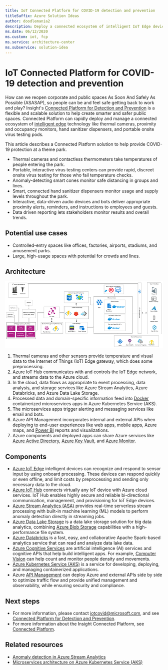 ```yaml
---
title: IoT Connected Platform for COVID-19 detection and prevention
titleSuffix: Azure Solution Ideas
author: doodlemania2
description: Deploy a connected ecosystem of intelligent IoT Edge devices, Azure services, and cloud-powered apps to help detect and prevent COVID-19.
ms.date: 06/12/2020
ms.custom: iot, fcp
ms.service: architecture-center
ms.subservice: solution-idea
---
```


# IoT Connected Platform for COVID-19 detection and prevention

How can we reopen corporate and public spaces As Soon And Safely As Possible (ASASAP), so people can be and feel safe getting back to work and play? Insight's [Connected Platform for Detection and Prevention](https://www.insight.com/en_US/what-we-do/digital-innovation/solutions/connected-platform-for-detection-and-prevention.html) is a flexible and scalable solution to help create smarter and safer public spaces. Connected Platform can rapidly deploy and manage a connected ecosystem of [intelligent edge](https://azure.microsoft.com/overview/future-of-cloud/) technology like thermal cameras, proximity and occupancy monitors, hand sanitizer dispensers, and portable onsite virus testing pods.

This article describes a Connected Platform solution to help provide COVID-19 protection at a theme park.

- Thermal cameras and contactless thermometers take temperatures of people entering the park.
- Portable, interactive virus testing centers can provide rapid, discreet onsite virus testing for those who fail temperature checks.
- Anomaly-detecting smart cones monitor safe distancing in groups and lines.
- Smart, connected hand sanitizer dispensers monitor usage and supply levels throughout the park.
- Interactive, data-driven audio devices and bots deliver appropriate proximity alerts, reminders, and instructions to employees and guests.
- Data driven reporting lets stakeholders monitor results and overall trends.

## Potential use cases

- Controlled-entry spaces like offices, factories, airports, stadiums, and amusement parks.
- Large, high-usage spaces with potential for crowds and lines.

## Architecture

![Insight Connected Platform architecture](../media/insight-connected-platform.png)

1. Thermal cameras and other sensors provide temperature and visual data to the Internet of Things (IoT) Edge gateway, which does some preprocessing.
2. Azure IoT Hub communicates with and controls the IoT Edge network, and streams data to the Azure cloud.
3. In the cloud, data flows as appropriate to event processing, data analysis, and storage services like Azure Stream Analytics, Azure Databricks, and Azure Data Lake Storage.
4. Processed data and domain-specific information feed into [Docker](https://www.docker.com/) containerized microservices apps in Azure Kubernetes Service (AKS).
5. The microservices apps trigger alerting and messaging services like email and bots.
6. Azure API Management incorporates internal and external APIs when deploying to end-user experiences like web apps, mobile apps, Azure maps, and [Power BI](https://powerbi.microsoft.com) reports and visualizations.
7. Azure components and deployed apps can share Azure services like [Azure Active Directory](https://azure.microsoft.com/services/active-directory/), [Azure Key Vault](https://azure.microsoft.com/services/key-vault/), and [Azure Monitor](https://azure.microsoft.com/services/monitor/).

## Components

- [Azure IoT Edge](https://azure.microsoft.com/services/iot-edge/) intelligent devices can recognize and respond to sensor input by using onboard processing. These devices can respond quickly or even offline, and limit costs by preprocessing and sending only necessary data to the cloud.
- [Azure IoT Hub](https://azure.microsoft.com/services/iot-hub/) connects virtually any IoT device with Azure cloud services. IoT Hub enables highly secure and reliable bi-directional communication, management, and provisioning for IoT Edge devices.
- [Azure Stream Analytics (ASA)](https://azure.microsoft.com/services/stream-analytics) provides real-time serverless stream processing with built-in machine learning (ML) models to perform anomaly detection directly in streaming jobs.
- [Azure Data Lake Storage](https://azure.microsoft.com/services/storage/data-lake-storage/) is a data lake storage solution for big data analytics, combining [Azure Blob Storage](https://azure.microsoft.com/services/storage/blobs/) capabilities with a high-performance file system.
- [Azure Databricks](https://azure.microsoft.com/services/databricks/) is a fast, easy, and collaborative Apache Spark-based analytics service that can read and analyze data lake data.
- [Azure Cognitive Services](https://azure.microsoft.com/services/cognitive-services/) are artificial intelligence (AI) services and cognitive APIs that help build intelligent apps. For example, [Computer Vision](https://azure.microsoft.com/services/cognitive-services/computer-vision/) can help count and monitor people density and movements.
- [Azure Kubernetes Service (AKS)](https://azure.microsoft.com/services/kubernetes-service/) is a service for developing, deploying, and managing containerized applications.
- Azure [API Management](https://azure.microsoft.com/services/api-management/) can deploy Azure and external APIs side by side to optimize traffic flow and provide unified management and observability, while ensuring security and compliance.

## Next steps

- For more information, please contact [iotcovid@microsoft.com](mailto:iotcovid@microsoft.com), and see [Connected Platform for Detection and Prevention](https://www.insight.com/en_US/what-we-do/digital-innovation/solutions/connected-platform-for-detection-and-prevention.html).
- For more information about the Insight Connected Platform, see [Connected Platform](https://www.insight.com/en_US/what-we-do/digital-innovation/connected-platform.html).

## Related resources
- [Anomaly detection in Azure Stream Analytics](https://docs.microsoft.com/azure/stream-analytics/stream-analytics-machine-learning-anomaly-detection)
- [Microservices architecture on Azure Kubernetes Service (AKS)](https://docs.microsoft.com/azure/architecture/reference-architectures/microservices/aks)
